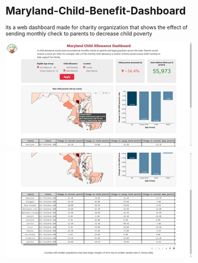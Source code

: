 # Maryland-Child-Benefit-Dashboard

its a web dashboard made for charity organization that shows the effect of sending monthly check to parents to decrease child poverty

![alt text](https://github.com/Mazen72/Maryland-Child-Benefit-Dashboard/blob/master/assets/img1.png)












![alt text](https://github.com/Mazen72/Maryland-Child-Benefit-Dashboard/blob/master/assets/img2.png)
